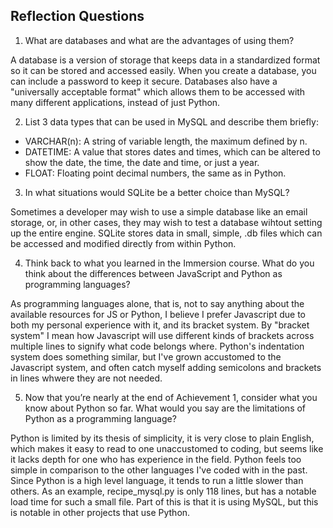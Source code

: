 ## Reflection Questions

1.	What are databases and what are the advantages of using them?

A database is a version of storage that keeps data in a standardized format so it can be stored and accessed easily. When you create a database, you can include a password to keep it secure. 
Databases also have a "universally acceptable format" which allows them to be accessed with many different applications, instead of just Python.

2.	List 3 data types that can be used in MySQL and describe them briefly:

 - VARCHAR(n): A string of variable length, the maximum defined by n.
 - DATETIME: A value that stores dates and times, which can be altered to show the date, the time, the date and time, or just a year.
 - FLOAT: Floating point decimal numbers, the same as in Python.

3.	 In what situations would SQLite be a better choice than MySQL?

Sometimes a developer may wish to use a simple database like an email storage, or, in other cases, they may wish to test a database wihtout setting up the entire engine.
SQLite stores data in small, simple, .db files which can be accessed and modified directly from within Python.

4.	Think back to what you learned in the Immersion course. What do you think about the differences between JavaScript and Python as programming languages?

As programming languages alone, that is, not to say anything about the available resources for JS or Python, I believe I prefer Javascript due to both my personal experience with it, and its bracket system.
By "bracket system" I mean how Javascript will use different kinds of brackets across multiple lines to signify what code belongs where.
Python's indentation system does something similar, but I've grown accustomed to the Javascript system, and often catch myself adding semicolons and brackets in lines whwere they are not needed.

5.	Now that you’re nearly at the end of Achievement 1, consider what you know about Python so far. What would you say are the limitations of Python as a programming language?

Python is limited by its thesis of simplicity, it is very close to plain English, which makes it easy to read to one unaccustomed to coding, but seems like it lacks depth for one who has experience in the field.
Python feels too simple in comparison to the other languages I've coded with in the past. Since Python is a high level language, it tends to run a little slower than others. 
As an example, recipe_mysql.py is only 118 lines, but has a notable load time for such a small file. Part of this is that it is using MySQL, but this is notable in other projects that use Python.
